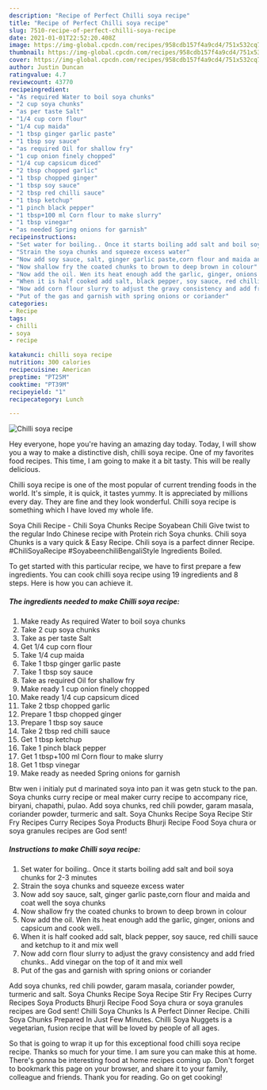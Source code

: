 ```yaml
---
description: "Recipe of Perfect Chilli soya recipe"
title: "Recipe of Perfect Chilli soya recipe"
slug: 7510-recipe-of-perfect-chilli-soya-recipe
date: 2021-01-01T22:52:20.408Z
image: https://img-global.cpcdn.com/recipes/958cdb157f4a9cd4/751x532cq70/chilli-soya-recipe-recipe-main-photo.jpg
thumbnail: https://img-global.cpcdn.com/recipes/958cdb157f4a9cd4/751x532cq70/chilli-soya-recipe-recipe-main-photo.jpg
cover: https://img-global.cpcdn.com/recipes/958cdb157f4a9cd4/751x532cq70/chilli-soya-recipe-recipe-main-photo.jpg
author: Justin Duncan
ratingvalue: 4.7
reviewcount: 43770
recipeingredient:
- "As required Water to boil soya chunks"
- "2 cup soya chunks"
- "as per taste Salt"
- "1/4 cup corn flour"
- "1/4 cup maida"
- "1 tbsp ginger garlic paste"
- "1 tbsp soy sauce"
- "as required Oil for shallow fry"
- "1 cup onion finely chopped"
- "1/4 cup capsicum diced"
- "2 tbsp chopped garlic"
- "1 tbsp chopped ginger"
- "1 tbsp soy sauce"
- "2 tbsp red chilli sauce"
- "1 tbsp ketchup"
- "1 pinch black pepper"
- "1 tbsp+100 ml Corn flour to make slurry"
- "1 tbsp vinegar"
- "as needed Spring onions for garnish"
recipeinstructions:
- "Set water for boiling.. Once it starts boiling add salt and boil soya chunks for 2-3 minutes"
- "Strain the soya chunks and squeeze excess water"
- "Now add soy sauce, salt, ginger garlic paste,corn flour and maida and coat well the soya chunks"
- "Now shallow fry the coated chunks to brown to deep brown in colour"
- "Now add the oil. Wen its heat enough add the garlic, ginger, onions and capsicum and cook well.."
- "When it is half cooked add salt, black pepper, soy sauce, red chilli sauce and ketchup to it and mix well"
- "Now add corn flour slurry to adjust the gravy consistency and add fried chunks.. Add vinegar on the top of it and mix well"
- "Put of the gas and garnish with spring onions or coriander"
categories:
- Recipe
tags:
- chilli
- soya
- recipe

katakunci: chilli soya recipe 
nutrition: 300 calories
recipecuisine: American
preptime: "PT25M"
cooktime: "PT39M"
recipeyield: "1"
recipecategory: Lunch

---
```



![Chilli soya recipe](https://img-global.cpcdn.com/recipes/958cdb157f4a9cd4/751x532cq70/chilli-soya-recipe-recipe-main-photo.jpg)

Hey everyone, hope you're having an amazing day today. Today, I will show you a way to make a distinctive dish, chilli soya recipe. One of my favorites food recipes. This time, I am going to make it a bit tasty. This will be really delicious.

Chilli soya recipe is one of the most popular of current trending foods in the world. It's simple, it is quick, it tastes yummy. It is appreciated by millions every day. They are fine and they look wonderful. Chilli soya recipe is something which I have loved my whole life.

Soya Chili Recipe - Chili Soya Chunks Recipe Soyabean Chili Give twist to the regular Indo Chinese recipe with Protein rich Soya chunks. Chili soya Chunks is a vary quick &amp; Easy Recipe. Chili soya is a parfect dinner Recipe. #ChiliSoyaRecipe #SoyabeenchiliBengaliStyle Ingredients Boiled.


To get started with this particular recipe, we have to first prepare a few ingredients. You can cook chilli soya recipe using 19 ingredients and 8 steps. Here is how you can achieve it.

<!--inarticleads1-->

##### The ingredients needed to make Chilli soya recipe:

1. Make ready As required Water to boil soya chunks
1. Take 2 cup soya chunks
1. Take as per taste Salt
1. Get 1/4 cup corn flour
1. Take 1/4 cup maida
1. Take 1 tbsp ginger garlic paste
1. Take 1 tbsp soy sauce
1. Take as required Oil for shallow fry
1. Make ready 1 cup onion finely chopped
1. Make ready 1/4 cup capsicum diced
1. Take 2 tbsp chopped garlic
1. Prepare 1 tbsp chopped ginger
1. Prepare 1 tbsp soy sauce
1. Take 2 tbsp red chilli sauce
1. Get 1 tbsp ketchup
1. Take 1 pinch black pepper
1. Get 1 tbsp+100 ml Corn flour to make slurry
1. Get 1 tbsp vinegar
1. Make ready as needed Spring onions for garnish


Btw wen i initialy put d marinated soya into pan it was getn stuck to the pan. Soya chunks curry recipe or meal maker curry recipe to accompany rice, biryani, chapathi, pulao. Add soya chunks, red chili powder, garam masala, coriander powder, turmeric and salt. Soya Chunks Recipe Soya Recipe Stir Fry Recipes Curry Recipes Soya Products Bhurji Recipe Food Soya chura or soya granules recipes are God sent! 

<!--inarticleads2-->

##### Instructions to make Chilli soya recipe:

1. Set water for boiling.. Once it starts boiling add salt and boil soya chunks for 2-3 minutes
1. Strain the soya chunks and squeeze excess water
1. Now add soy sauce, salt, ginger garlic paste,corn flour and maida and coat well the soya chunks
1. Now shallow fry the coated chunks to brown to deep brown in colour
1. Now add the oil. Wen its heat enough add the garlic, ginger, onions and capsicum and cook well..
1. When it is half cooked add salt, black pepper, soy sauce, red chilli sauce and ketchup to it and mix well
1. Now add corn flour slurry to adjust the gravy consistency and add fried chunks.. Add vinegar on the top of it and mix well
1. Put of the gas and garnish with spring onions or coriander


Add soya chunks, red chili powder, garam masala, coriander powder, turmeric and salt. Soya Chunks Recipe Soya Recipe Stir Fry Recipes Curry Recipes Soya Products Bhurji Recipe Food Soya chura or soya granules recipes are God sent! Chilli Soya Chunks Is A Perfect Dinner Recipe. Chilli Soya Chunks Prepared In Just Few Minutes. Chilli Soya Nuggets is a vegetarian, fusion recipe that will be loved by people of all ages. 

So that is going to wrap it up for this exceptional food chilli soya recipe recipe. Thanks so much for your time. I am sure you can make this at home. There's gonna be interesting food at home recipes coming up. Don't forget to bookmark this page on your browser, and share it to your family, colleague and friends. Thank you for reading. Go on get cooking!
